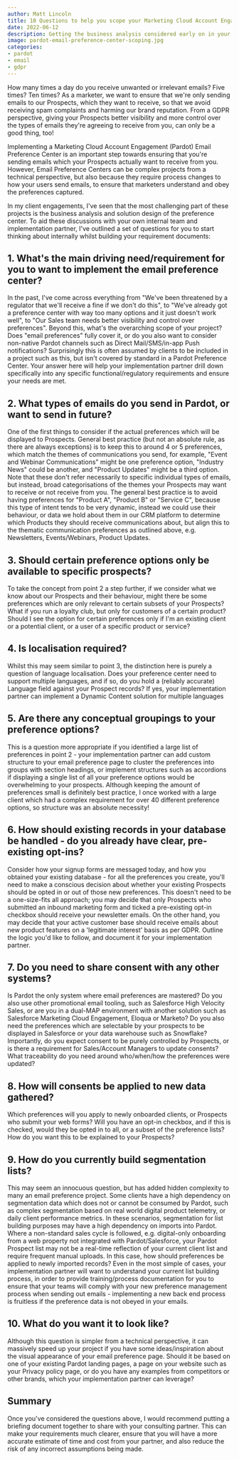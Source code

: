 ```yaml
---
author: Matt Lincoln
title: 10 Questions to help you scope your Marketing Cloud Account Engagement (Pardot) Email Preference Center
date: 2022-06-12
description: Getting the business analysis considered early on in your Email Preference Center project will make the whole implementation run more smoothly
image: pardot-email-preference-center-scoping.jpg
categories:
- pardot
- email
- gdpr
---
```


How many times a day do you receive unwanted or irrelevant emails? Five times? Ten times? As a marketer, we want to ensure that we're only sending emails to our Prospects, which they want to receive, so that we avoid receiving spam complaints and harming our brand reputation. From a GDPR perspective, giving your Prospects better visibility and more control over the types of emails they're agreeing to receive from you, can only be a good thing, too!
<!--more-->
Implementing a Marketing Cloud Account Engagement (Pardot) Email Preference Center is an important step towards ensuring that you're sending emails which your Prospects actually want to receive from you. However, Email Preference Centers can be complex projects from a technical perspective, but also because they require process changes to how your users send emails, to ensure that marketers understand and obey the preferences captured.

In my client engagements, I've seen that the most challenging part of these projects is the business analysis and solution design of the preference center. To aid these discussions with your own internal team and implementation partner, I've outlined a set of questions for you to start thinking about internally whilst building your requirement documents:

## 1. What's the main driving need/requirement for you to want to implement the email preference center?
In the past, I've come across everything from "We've been threatened by a regulator that we'll receive a fine if we don't do this", to "We've already got a preference center with way too many options and it just doesn't work well", to "Our Sales team needs better visibility and control over preferences".
Beyond this, what's the overarching scope of your project? Does "email preferences" fully cover it, or do you also want to consider non-native Pardot channels such as Direct Mail/SMS/in-app Push notifications? Surprisingly this is often assumed by clients to be included in a project such as this, but isn't covered by standard in a Pardot Preference Center.
Your answer here will help your implementation partner drill down specifically into any specific functional/regulatory requirements and ensure your needs are met.
## 2.  What types of emails do you send in Pardot, or want to send in future?
One of the first things to consider if the actual preferences which will be displayed to Prospects. General best practice (but not an absolute rule, as there are always exceptions) is to keep this to around 4 or 5 preferences, which match the themes of communications you send, for example, "Event and Webinar Communications" might be one preference option, "Industry News" could be another, and "Product Updates" might be a third option. Note that these don't refer necessarily to specific individual types of emails, but instead, broad categorisations of the themes your Prospects may want to receive or not receive from you.
The general best practice is to avoid having preferences for "Product A", "Product B" or "Service C", because this type of intent tends to be very dynamic, instead we could use their behaviour, or data we hold about them in our CRM platform to determine which Products they should receive communications about, but align this to the thematic communication preferences as outlined above, e.g. Newsletters, Events/Webinars, Product Updates.
## 3.  Should certain preference options only be available to specific prospects?
To take the concept from point 2 a step further, if we consider what we know about our Prospects and their behaviour, might there be some preferences which are only relevant to certain subsets of your Prospects? What if you run a loyalty club, but only for customers of a certain product? Should I see the option for certain preferences only if I'm an existing client or a potential client, or a user of a specific product or service?
## 4.  Is localisation required?
Whilst this may seem similar to point 3, the distinction here is purely a question of language localisation. Does your preference center need to support multiple languages, and if so, do you hold a (reliably accurate) Language field against your Prospect records? If yes, your implementation partner can implement a Dynamic Content solution for multiple languages
## 5.  Are there any conceptual groupings to your preference options?
This is a question more appropriate if you identified a large list of preferences in point 2 - your implementation partner can add custom structure to your email preference page to cluster the preferences into groups with section headings, or implement structures such as accordions if displaying a single list of all your preference options would be overwhelming to your prospects. Although keeping the amount of preferences small is definitely best practice, I once worked with a large client which had a complex requirement for over 40 different preference options, so structure was an absolute necessity!
## 6.  How should existing records in your database be handled - do you already have clear, pre-existing opt-ins?
Consider how your signup forms are messaged today, and how you obtained your existing database - for all the preferences you create, you'll need to make a conscious decision about whether your existing Prospects should be opted in or out of those new preferences. This doesn't need to be a one-size-fits all approach; you may decide that only Prospects who submitted an inbound marketing form and ticked a pre-existing opt-in checkbox should receive your newsletter emails. On the other hand, you may decide that your active customer base should receive emails about new product features on a 'legitimate interest' basis as per GDPR. Outline the logic you'd like to follow, and document it for your implementation partner.
## 7.  Do you need to share consent with any other systems?
Is Pardot the only system where email preferences are mastered? Do you also use other promotional email tooling, such as Salesforce High Velocity Sales, or are you in a dual-MAP environment with another solution such as Salesforce Marketing Cloud Engagement, Eloqua or Marketo? Do you also need the preferences which are selectable by your prospects to be displayed in Salesforce or your data warehouse such as Snowflake?
Importantly, do you expect consent to be purely controlled by Prospects, or is there a requirement for Sales/Account Managers to update consents? What traceability do you need around who/when/how the preferences were updated?
## 8.  How will consents be applied to new data gathered?
Which preferences will you apply to newly onboarded clients, or Prospects who submit your web forms? Will you have an opt-in checkbox, and if this is checked, would they be opted in to all, or a subset of the preference lists? How do you want this to be explained to your Prospects?
## 9.  How do you currently build segmentation lists?
This may seem an innocuous question, but has added hidden complexity to many an email preference project. Some clients have a high dependency on segmentation data which does not or cannot be consumed by Pardot, such as complex segmentation based on real world digital product telemetry, or daily client performance metrics. In these scenarios, segmentation for list building purposes may have a high dependency on imports into Pardot. Where a non-standard sales cycle is followed, e.g. digital-only onboarding from a web property not integrated with Pardot/Salesforce, your Pardot Prospect list may not be a real-time reflection of your current client list and require frequent manual uploads. In this case, how should preferences be applied to newly imported records?
Even in the most simple of cases, your implementation partner will want to understand your current list building process, in order to provide training/process documentation for you to ensure that your teams will comply with your new preference management process when sending out emails - implementing a new back end process is fruitless if the preference data is not obeyed in your emails.
## 10. What do you want it to look like?
Although this question is simpler from a technical perspective, it can massively speed up your project if you have some ideas/inspiration about the visual appearance of your email preference page. Should it be based on one of your existing Pardot landing pages, a page on your website such as your Privacy policy page, or do you have any examples from competitors or other brands, which your implementation partner can leverage?
## Summary
Once you've considered the questions above, I would recommend putting a briefing document together to share with your consulting partner. This can make your requirements much clearer, ensure that you will have a more accurate estimate of time and cost from your partner, and also reduce the risk of any incorrect assumptions being made.